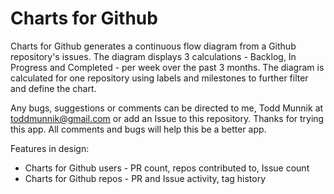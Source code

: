 # Charts for Github

Charts for Github generates a continuous flow diagram from a Github repository's issues. The diagram displays 3 calculations - Backlog, In Progress and Completed - per week over the past 3 months. The diagram is calculated for one repository using labels and milestones to further filter and define the chart.

Any bugs, suggestions or comments can be directed to me, Todd Munnik at toddmunnik@gmail.com or add an Issue to this repository. Thanks for trying this app. All comments and bugs will help this be a better app.

Features in design: 
- Charts for Github users - PR count, repos contributed to, Issue count
- Charts for Github repos - PR and Issue activity, tag history
